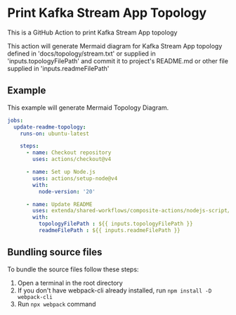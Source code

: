 # Print Kafka Stream App Topology

This is a GitHub Action to print Kafka Stream App topology

This action will generate Mermaid diagram for Kafka Stream App topology defined in 'docs/topology/stream.txt' or supplied in 'inputs.topologyFilePath' and commit it to project's README.md or other file supplied in 'inputs.readmeFilePath'

## Example

This example will generate Mermaid Topology Diagram.

```yaml
jobs:
  update-readme-topology:
    runs-on: ubuntu-latest

    steps:
      - name: Checkout repository
        uses: actions/checkout@v4

      - name: Set up Node.js
        uses: actions/setup-node@v4
        with:
          node-version: '20'

      - name: Update README
        uses: extenda/shared-workflows/composite-actions/nodejs-script/print-topology@v0
        with:
          topologyFilePath : ${{ inputs.topologyFilePath }}
          readmeFilePath : ${{ inputs.readmeFilePath }}
```

## Bundling source files

To bundle the source files follow these steps:
1. Open a terminal in the root directory
2. If you don't have webpack-cli already installed, run `npm install -D webpack-cli`
3. Run `npx webpack` command